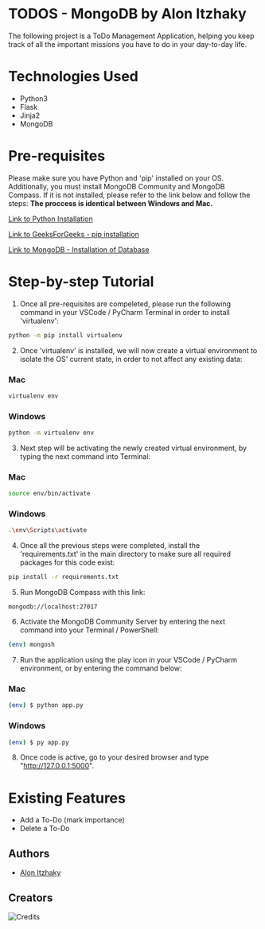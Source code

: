 # TODOS - MongoDB by Alon Itzhaky

The following project is a ToDo Management Application, helping you keep track of all the important missions you have to do in your day-to-day life.

# Technologies Used
- Python3
- Flask
- Jinja2
- MongoDB

# Pre-requisites

Please make sure you have Python and 'pip' installed on your OS. 
Additionally, you must install MongoDB Community and MongoDB Compass.
If it is not installed, please refer to the link below and follow the steps: **The proccess is identical between Windows and Mac.**

[Link to Python Installation](https://www.python.org/downloads/)
<br>

[Link to GeeksForGeeks - pip installation](https://www.geeksforgeeks.org/how-to-install-pip-on-windows/)

[Link to MongoDB - Installation of Database](https://www.mongodb.com/docs/manual/administration/install-community/)

# Step-by-step Tutorial

1. Once all pre-requisites are compeleted, please run the following command in your VSCode / PyCharm Terminal in order to install 'virtualenv': 
```bash
python -m pip install virtualenv
```

2. Once 'virtualenv' is installed, we will now create a virtual environment to isolate the OS' current state, in order to not affect any existing data: 

### Mac
```bash
virtualenv env
```
### Windows
```bash
python -m virtualenv env
```

3. Next step will be activating the newly created virtual environment, by typing the next command into Terminal: 

### Mac
```bash
source env/bin/activate
```
### Windows
```bash
.\env\Scripts\activate
```

4. Once all the previous steps were completed, install the 'requirements.txt' in the main directory to make sure all required packages for this code exist: 
```bash
pip install -r requirements.txt
```

5. Run MongoDB Compass with this link: 
```
mongodb://localhost:27017
```

6. Activate the MongoDB Community Server by entering the next command into your Terminal / PowerShell: 
```bash
(env) mongosh
```


7. Run the application using the play icon in your VSCode / PyCharm environment, or by entering the command below:

### Mac
```bash
(env) $ python app.py
```
### Windows
```bash
(env) $ py app.py
```

8. Once code is active, go to your desired browser and type "http://127.0.0.1:5000". 

# Existing Features

- Add a To-Do (mark importance)
- Delete a To-Do

## Authors

- [Alon Itzhaky](https:/www.instagram.com/alon.itzhaky)

## Creators

![Credits](https://img.shields.io/badge/Creator-Alon%20Itzhaky-informational)



